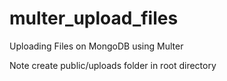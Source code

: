 # multer_upload_files
Uploading Files on MongoDB using Multer

Note create public/uploads folder in root directory
